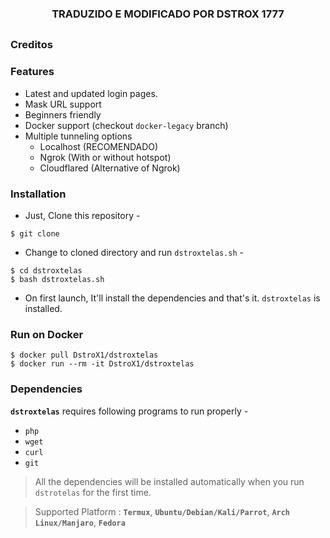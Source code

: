 <!-- dstrox -->

<h3><p align="center">TRADUZIDO E MODIFICADO POR DSTROX 1777</p></h3>

##

### Creditos


### Features

- Latest and updated login pages.
- Mask URL support 
- Beginners friendly
- Docker support (checkout `docker-legacy` branch)
- Multiple tunneling options
  - Localhost (RECOMENDADO)
  - Ngrok (With or without hotspot)
  - Cloudflared (Alternative of Ngrok)


### Installation

- Just, Clone this repository -
```
$ git clone 
```

- Change to cloned directory and run `dstroxtelas.sh` -
```
$ cd dstroxtelas
$ bash dstroxtelas.sh
```

- On first launch, It'll install the dependencies and that's it. `dstroxtelas` is installed.

### Run on Docker
```
$ docker pull DstroX1/dstroxtelas
$ docker run --rm -it DstroX1/dstroxtelas
```

### Dependencies

**`dstroxtelas`** requires following programs to run properly - 
- `php`
- `wget`
- `curl`
- `git`

> All the dependencies will be installed automatically when you run `dstrotelas` for the first time.

> Supported Platform : **`Termux`**, **`Ubuntu/Debian/Kali/Parrot`**, **`Arch Linux/Manjaro`**, **`Fedora`**
